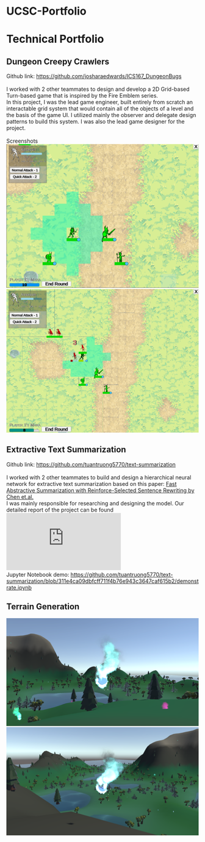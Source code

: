 # UCSC-Portfolio
# Technical Portfolio
## Dungeon Creepy Crawlers
Github link: https://github.com/josharaedwards/ICS167_DungeonBugs <br/><br/>
I worked with 2 other teammates to design and develop a 2D Grid-based Turn-based game that is inspired by the Fire Emblem series. <br/>
In this project, I was the lead game engineer, built entirely from scratch an interactable grid system that would contain all of the objects of a level and the basis of the game UI. I utilized mainly the observer and delegate design patterns to build this system. I was also the lead game designer for the project. <br/><br/>
Screenshots <br/>
<img src="./Dungeon Bugs/screenshot.png?raw=true">
<img src="./Dungeon Bugs/screenshot2.png?raw=true">

## Extractive Text Summarization
Github link: https://github.com/tuantruong5770/text-summarization <br/><br/>
I worked with 2 other teammates to build and design a hierarchical neural network for extractive text summarization based on this paper: [Fast Abstractive Summarization with Reinforce-Selected Sentence Rewriting by Chen et.al.](https://arxiv.org/pdf/1805.11080.pdf) <br/>
I was mainly responsible for researching and designing the model. Our detailed report of the project can be found ![here](https://github.com/dienn1/UCSC-Portfolio/blob/41dea3bd17f43696f5b7999661f4b1deb04eaa15/Extractive%20Summarization/TEAMNAME_final_report_2022.pdf) <br/>
Jupyter Notebook demo: https://github.com/tuantruong5770/text-summarization/blob/311e4ca09dbfcff711f4b76e943c3647caf615b2/demonstrate.ipynb <br/>

## Terrain Generation
<img src="Terrain Generation/screenshot1.png">
<img src="Terrain Generation/screenshot2.png">

